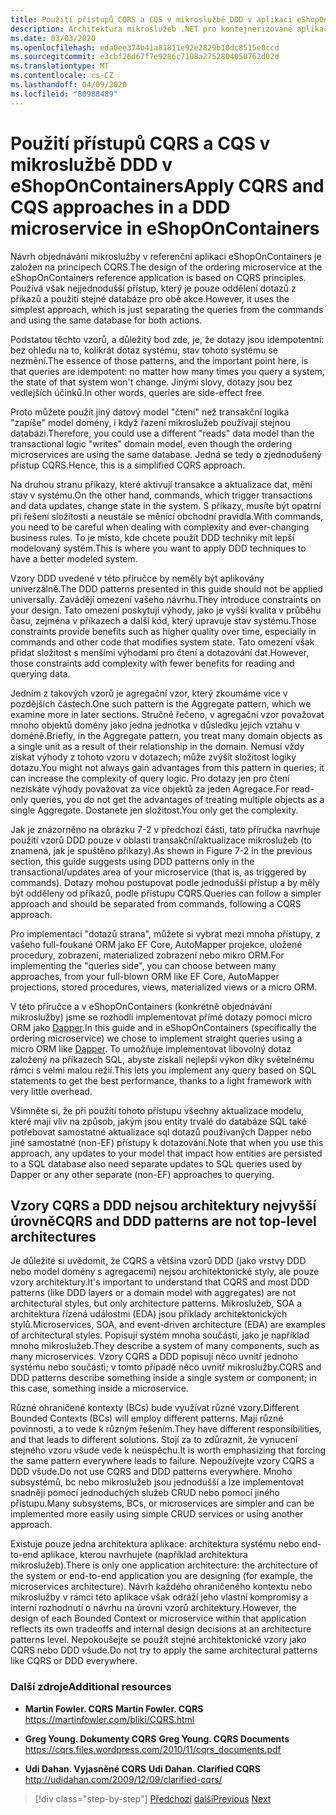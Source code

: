 ```yaml
---
title: Použití přístupů CQRS a CQS v mikroslužbě DDD v aplikaci eShopOnContainers
description: Architektura mikroslužeb .NET pro kontejnerizované aplikace .NET | Pochopit způsob CQRS je implementována v objednávání mikroslužby v eShopOnContainers.
ms.date: 03/03/2020
ms.openlocfilehash: eda0ee374b41a81811e92e2829b10dc8515e0ccd
ms.sourcegitcommit: e3cbf26d67f7e9286c7108a2752804050762d02d
ms.translationtype: MT
ms.contentlocale: cs-CZ
ms.lasthandoff: 04/09/2020
ms.locfileid: "80988489"
---
```

# <a name="apply-cqrs-and-cqs-approaches-in-a-ddd-microservice-in-eshoponcontainers"></a><span data-ttu-id="b04b1-103">Použití přístupů CQRS a CQS v mikroslužbě DDD v eShopOnContainers</span><span class="sxs-lookup"><span data-stu-id="b04b1-103">Apply CQRS and CQS approaches in a DDD microservice in eShopOnContainers</span></span>

<span data-ttu-id="b04b1-104">Návrh objednávání mikroslužby v referenční aplikaci eShopOnContainers je založen na principech CQRS.</span><span class="sxs-lookup"><span data-stu-id="b04b1-104">The design of the ordering microservice at the eShopOnContainers reference application is based on CQRS principles.</span></span> <span data-ttu-id="b04b1-105">Používá však nejjednodušší přístup, který je pouze oddělení dotazů z příkazů a použití stejné databáze pro obě akce.</span><span class="sxs-lookup"><span data-stu-id="b04b1-105">However, it uses the simplest approach, which is just separating the queries from the commands and using the same database for both actions.</span></span>

<span data-ttu-id="b04b1-106">Podstatou těchto vzorů, a důležitý bod zde, je, že dotazy jsou idempotentní: bez ohledu na to, kolikrát dotaz systému, stav tohoto systému se nezmění.</span><span class="sxs-lookup"><span data-stu-id="b04b1-106">The essence of those patterns, and the important point here, is that queries are idempotent: no matter how many times you query a system, the state of that system won't change.</span></span> <span data-ttu-id="b04b1-107">Jinými slovy, dotazy jsou bez vedlejších účinků.</span><span class="sxs-lookup"><span data-stu-id="b04b1-107">In other words, queries are side-effect free.</span></span>

<span data-ttu-id="b04b1-108">Proto můžete použít jiný datový model "čtení" než transakční logika "zapíše" model domény, i když řazení mikroslužeb používají stejnou databázi.</span><span class="sxs-lookup"><span data-stu-id="b04b1-108">Therefore, you could use a different "reads" data model than the transactional logic "writes" domain model, even though the ordering microservices are using the same database.</span></span> <span data-ttu-id="b04b1-109">Jedná se tedy o zjednodušený přístup CQRS.</span><span class="sxs-lookup"><span data-stu-id="b04b1-109">Hence, this is a simplified CQRS approach.</span></span>

<span data-ttu-id="b04b1-110">Na druhou stranu příkazy, které aktivují transakce a aktualizace dat, mění stav v systému.</span><span class="sxs-lookup"><span data-stu-id="b04b1-110">On the other hand, commands, which trigger transactions and data updates, change state in the system.</span></span> <span data-ttu-id="b04b1-111">S příkazy, musíte být opatrní při řešení složitosti a neustále se měnící obchodní pravidla.</span><span class="sxs-lookup"><span data-stu-id="b04b1-111">With commands, you need to be careful when dealing with complexity and ever-changing business rules.</span></span> <span data-ttu-id="b04b1-112">To je místo, kde chcete použít DDD techniky mít lepší modelovaný systém.</span><span class="sxs-lookup"><span data-stu-id="b04b1-112">This is where you want to apply DDD techniques to have a better modeled system.</span></span>

<span data-ttu-id="b04b1-113">Vzory DDD uvedené v této příručce by neměly být aplikovány univerzálně.</span><span class="sxs-lookup"><span data-stu-id="b04b1-113">The DDD patterns presented in this guide should not be applied universally.</span></span> <span data-ttu-id="b04b1-114">Zavádějí omezení vašeho návrhu.</span><span class="sxs-lookup"><span data-stu-id="b04b1-114">They introduce constraints on your design.</span></span> <span data-ttu-id="b04b1-115">Tato omezení poskytují výhody, jako je vyšší kvalita v průběhu času, zejména v příkazech a další kód, který upravuje stav systému.</span><span class="sxs-lookup"><span data-stu-id="b04b1-115">Those constraints provide benefits such as higher quality over time, especially in commands and other code that modifies system state.</span></span> <span data-ttu-id="b04b1-116">Tato omezení však přidat složitost s menšími výhodami pro čtení a dotazování dat.</span><span class="sxs-lookup"><span data-stu-id="b04b1-116">However, those constraints add complexity with fewer benefits for reading and querying data.</span></span>

<span data-ttu-id="b04b1-117">Jedním z takových vzorů je agregační vzor, který zkoumáme více v pozdějších částech.</span><span class="sxs-lookup"><span data-stu-id="b04b1-117">One such pattern is the Aggregate pattern, which we examine more in later sections.</span></span> <span data-ttu-id="b04b1-118">Stručně řečeno, v agregační vzor považovat mnoho objektů domény jako jedna jednotka v důsledku jejich vztahu v doméně.</span><span class="sxs-lookup"><span data-stu-id="b04b1-118">Briefly, in the Aggregate pattern, you treat many domain objects as a single unit as a result of their relationship in the domain.</span></span> <span data-ttu-id="b04b1-119">Nemusí vždy získat výhody z tohoto vzoru v dotazech; může zvýšit složitost logiky dotazu.</span><span class="sxs-lookup"><span data-stu-id="b04b1-119">You might not always gain advantages from this pattern in queries; it can increase the complexity of query logic.</span></span> <span data-ttu-id="b04b1-120">Pro dotazy jen pro čtení nezískáte výhody považovat za více objektů za jeden Agregace.</span><span class="sxs-lookup"><span data-stu-id="b04b1-120">For read-only queries, you do not get the advantages of treating multiple objects as a single Aggregate.</span></span> <span data-ttu-id="b04b1-121">Dostanete jen složitost.</span><span class="sxs-lookup"><span data-stu-id="b04b1-121">You only get the complexity.</span></span>

<span data-ttu-id="b04b1-122">Jak je znázorněno na obrázku 7-2 v předchozí části, tato příručka navrhuje použití vzorů DDD pouze v oblasti transakční/aktualizace mikroslužeb (to znamená, jak je spuštěno příkazy).</span><span class="sxs-lookup"><span data-stu-id="b04b1-122">As shown in Figure 7-2 in the previous section, this guide suggests using DDD patterns only in the transactional/updates area of your microservice (that is, as triggered by commands).</span></span> <span data-ttu-id="b04b1-123">Dotazy mohou postupovat podle jednodušší přístup a by měly být odděleny od příkazů, podle přístupu CQRS.</span><span class="sxs-lookup"><span data-stu-id="b04b1-123">Queries can follow a simpler approach and should be separated from commands, following a CQRS approach.</span></span>

<span data-ttu-id="b04b1-124">Pro implementaci "dotazů strana", můžete si vybrat mezi mnoha přístupy, z vašeho full-foukané ORM jako EF Core, AutoMapper projekce, uložené procedury, zobrazení, materialized zobrazení nebo mikro ORM.</span><span class="sxs-lookup"><span data-stu-id="b04b1-124">For implementing the "queries side", you can choose between many approaches, from your full-blown ORM like EF Core, AutoMapper projections, stored procedures, views, materialized views or a micro ORM.</span></span>

<span data-ttu-id="b04b1-125">V této příručce a v eShopOnContainers (konkrétně objednávání mikroslužby) jsme se rozhodli implementovat přímé dotazy pomocí micro ORM jako [Dapper](https://github.com/StackExchange/dapper-dot-net).</span><span class="sxs-lookup"><span data-stu-id="b04b1-125">In this guide and in eShopOnContainers (specifically the ordering microservice) we chose to implement straight queries using a micro ORM like [Dapper](https://github.com/StackExchange/dapper-dot-net).</span></span> <span data-ttu-id="b04b1-126">To umožňuje implementovat libovolný dotaz založený na příkazech SQL, abyste získali nejlepší výkon díky světelnému rámci s velmi malou režií.</span><span class="sxs-lookup"><span data-stu-id="b04b1-126">This lets you implement any query based on SQL statements to get the best performance, thanks to a light framework with very little overhead.</span></span>

<span data-ttu-id="b04b1-127">Všimněte si, že při použití tohoto přístupu všechny aktualizace modelu, které mají vliv na způsob, jakým jsou entity trvalé do databáze SQL také potřebovat samostatné aktualizace sql dotazů používaných Dapper nebo jiné samostatné (non-EF) přístupy k dotazování.</span><span class="sxs-lookup"><span data-stu-id="b04b1-127">Note that when you use this approach, any updates to your model that impact how entities are persisted to a SQL database also need separate updates to SQL queries used by Dapper or any other separate (non-EF) approaches to querying.</span></span>

## <a name="cqrs-and-ddd-patterns-are-not-top-level-architectures"></a><span data-ttu-id="b04b1-128">Vzory CQRS a DDD nejsou architektury nejvyšší úrovně</span><span class="sxs-lookup"><span data-stu-id="b04b1-128">CQRS and DDD patterns are not top-level architectures</span></span>

<span data-ttu-id="b04b1-129">Je důležité si uvědomit, že CQRS a většina vzorů DDD (jako vrstvy DDD nebo model domény s agregacemi) nejsou architektonické styly, ale pouze vzory architektury.</span><span class="sxs-lookup"><span data-stu-id="b04b1-129">It's important to understand that CQRS and most DDD patterns (like DDD layers or a domain model with aggregates) are not architectural styles, but only architecture patterns.</span></span> <span data-ttu-id="b04b1-130">Mikroslužeb, SOA a architektura řízená událostmi (EDA) jsou příklady architektonických stylů.</span><span class="sxs-lookup"><span data-stu-id="b04b1-130">Microservices, SOA, and event-driven architecture (EDA) are examples of architectural styles.</span></span> <span data-ttu-id="b04b1-131">Popisují systém mnoha součástí, jako je například mnoho mikroslužeb.</span><span class="sxs-lookup"><span data-stu-id="b04b1-131">They describe a system of many components, such as many microservices.</span></span> <span data-ttu-id="b04b1-132">Vzory CQRS a DDD popisují něco uvnitř jednoho systému nebo součásti; v tomto případě něco uvnitř mikroslužby.</span><span class="sxs-lookup"><span data-stu-id="b04b1-132">CQRS and DDD patterns describe something inside a single system or component; in this case, something inside a microservice.</span></span>

<span data-ttu-id="b04b1-133">Různé ohraničené kontexty (BCs) bude využívat různé vzory.</span><span class="sxs-lookup"><span data-stu-id="b04b1-133">Different Bounded Contexts (BCs) will employ different patterns.</span></span> <span data-ttu-id="b04b1-134">Mají různé povinnosti, a to vede k různým řešením.</span><span class="sxs-lookup"><span data-stu-id="b04b1-134">They have different responsibilities, and that leads to different solutions.</span></span> <span data-ttu-id="b04b1-135">Stojí za to zdůraznit, že vynucení stejného vzoru všude vede k neúspěchu.</span><span class="sxs-lookup"><span data-stu-id="b04b1-135">It is worth emphasizing that forcing the same pattern everywhere leads to failure.</span></span> <span data-ttu-id="b04b1-136">Nepoužívejte vzory CQRS a DDD všude.</span><span class="sxs-lookup"><span data-stu-id="b04b1-136">Do not use CQRS and DDD patterns everywhere.</span></span> <span data-ttu-id="b04b1-137">Mnoho subsystémů, bc nebo mikroslužeb jsou jednodušší a lze implementovat snadněji pomocí jednoduchých služeb CRUD nebo pomocí jiného přístupu.</span><span class="sxs-lookup"><span data-stu-id="b04b1-137">Many subsystems, BCs, or microservices are simpler and can be implemented more easily using simple CRUD services or using another approach.</span></span>

<span data-ttu-id="b04b1-138">Existuje pouze jedna architektura aplikace: architektura systému nebo end-to-end aplikace, kterou navrhujete (například architektura mikroslužeb).</span><span class="sxs-lookup"><span data-stu-id="b04b1-138">There is only one application architecture: the architecture of the system or end-to-end application you are designing (for example, the microservices architecture).</span></span> <span data-ttu-id="b04b1-139">Návrh každého ohraničeného kontextu nebo mikroslužby v rámci této aplikace však odráží jeho vlastní kompromisy a interní rozhodnutí o návrhu na úrovni vzorů architektury.</span><span class="sxs-lookup"><span data-stu-id="b04b1-139">However, the design of each Bounded Context or microservice within that application reflects its own tradeoffs and internal design decisions at an architecture patterns level.</span></span> <span data-ttu-id="b04b1-140">Nepokoušejte se použít stejné architektonické vzory jako CQRS nebo DDD všude.</span><span class="sxs-lookup"><span data-stu-id="b04b1-140">Do not try to apply the same architectural patterns like CQRS or DDD everywhere.</span></span>

### <a name="additional-resources"></a><span data-ttu-id="b04b1-141">Další zdroje</span><span class="sxs-lookup"><span data-stu-id="b04b1-141">Additional resources</span></span>

- <span data-ttu-id="b04b1-142">**Martin Fowler. CQRS** </span><span class="sxs-lookup"><span data-stu-id="b04b1-142">**Martin Fowler. CQRS** </span></span>\
  <https://martinfowler.com/bliki/CQRS.html>

- <span data-ttu-id="b04b1-143">**Greg Young. Dokumenty CQRS** </span><span class="sxs-lookup"><span data-stu-id="b04b1-143">**Greg Young. CQRS Documents** </span></span>\
  <https://cqrs.files.wordpress.com/2010/11/cqrs_documents.pdf>

- <span data-ttu-id="b04b1-144">**Udi Dahan. Vyjasněné CQRS** </span><span class="sxs-lookup"><span data-stu-id="b04b1-144">**Udi Dahan. Clarified CQRS** </span></span>\
  <http://udidahan.com/2009/12/09/clarified-cqrs/>

>[!div class="step-by-step"]
><span data-ttu-id="b04b1-145">[Předchozí](apply-simplified-microservice-cqrs-ddd-patterns.md)
>[další](cqrs-microservice-reads.md)</span><span class="sxs-lookup"><span data-stu-id="b04b1-145">[Previous](apply-simplified-microservice-cqrs-ddd-patterns.md)
[Next](cqrs-microservice-reads.md)</span></span>
